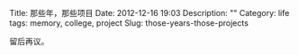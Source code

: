 Title: 那些年，那些项目
Date: 2012-12-16 19:03
Description: ""
Category: life
tags: memory, college, project
Slug: those-years-those-projects

留后再议。
